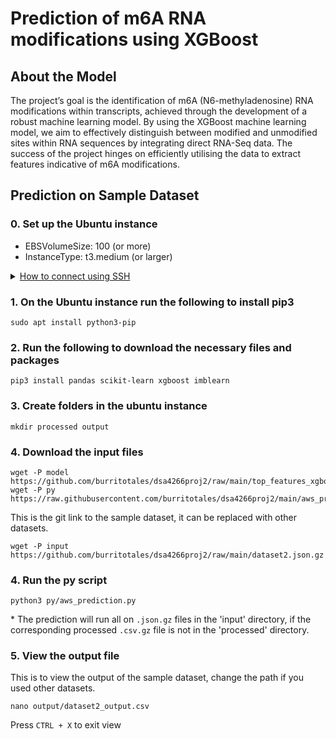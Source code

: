 # Prediction of m6A RNA modifications using XGBoost

## About the Model

The project’s goal is the identification of m6A (N6-methyladenosine) RNA modifications within transcripts, achieved through the development of a robust machine learning model. By using the XGBoost machine learning model, we aim to effectively distinguish between modified and unmodified sites within RNA sequences by integrating direct RNA-Seq data. The success of the project hinges on efficiently utilising the data to extract features indicative of m6A modifications.

## Prediction on Sample Dataset

### 0. Set up the Ubuntu instance
- EBSVolumeSize: 100 (or more)
- InstanceType: t3.medium (or larger)

<details>
<summary><U> How to connect using SSH </U></summary>


Run the code below on terminal with the [path to .pem file] and [ip address] replaced. 

Windows:
```
ssh -i [path to .pem file] ubuntu@ec2-[ip-address].ap-southeast-1.compute.amazonaws.com
```

Mac:
```
ssh -i [path to .pem file] ubuntu@[ip.address]
```

</details>

### 1. On the Ubuntu instance run the following to install pip3
```
sudo apt install python3-pip
```

### 2. Run the following to download the necessary files and packages
```
pip3 install pandas scikit-learn xgboost imblearn
```

### 3. Create folders in the ubuntu instance
```
mkdir processed output  
```

### 4. Download the input files
```
wget -P model https://github.com/burritotales/dsa4266proj2/raw/main/top_features_xgboost_model.pkl
wget -P py https://raw.githubusercontent.com/burritotales/dsa4266proj2/main/aws_prediction.py
```
This is the git link to the sample dataset, it can be replaced with other datasets.
```
wget -P input https://github.com/burritotales/dsa4266proj2/raw/main/dataset2.json.gz
```

### 4. Run the py script 
```
python3 py/aws_prediction.py
```
\* The prediction will run all on `.json.gz` files in the 'input' directory, if the corresponding processed `.csv.gz` file is not in the 'processed' directory.

### 5.	View the output file 
This is to view the output of the sample dataset, change the path if you used other datasets.
```
nano output/dataset2_output.csv 
```
Press `CTRL + X` to exit view


